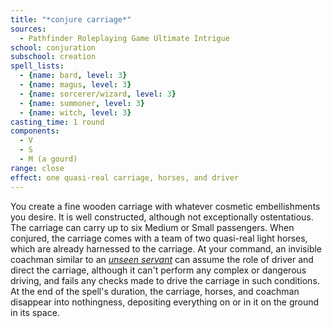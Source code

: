 ```yaml
---
title: "*conjure carriage*"
sources:
  - Pathfinder Roleplaying Game Ultimate Intrigue
school: conjuration
subschool: creation
spell_lists:
  - {name: bard, level: 3}
  - {name: magus, level: 3}
  - {name: sorcerer/wizard, level: 3}
  - {name: summoner, level: 3}
  - {name: witch, level: 3}
casting_time: 1 round
components:
  - V
  - S
  - M (a gourd)
range: close
effect: one quasi-real carriage, horses, and driver
---
```


You create a fine wooden carriage with whatever cosmetic embellishments you desire. It is well constructed, although not exceptionally ostentatious. The carriage can carry up to six Medium or Small passengers. When conjured, the carriage comes with a team of two quasi-real light horses, which are already harnessed to the carriage. At your command, an invisible coachman similar to an [*unseen servant*](/spells/unseen-servant/) can assume the role of driver and direct the carriage, although it can't perform any complex or dangerous driving, and fails any checks made to drive the carriage in such conditions. At the end of the spell's duration, the carriage, horses, and coachman disappear into nothingness, depositing everything on or in it on the ground in its space.

